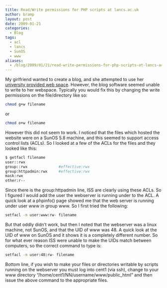 ```yaml
---
title: Read/Write permissions for PHP scripts at lancs.ac.uk
author: bramp
layout: post
date: 2009-01-21
categories:
  - Blog
tags:
  - acl
  - lancs
  - SunOS
  - www
aliases:
  - /blog/2009/01/21/read-write-permissions-for-php-scripts-at-lancs-ac-uk/
---
```

My girlfriend wanted to create a blog, and she attempted to use her [university provided web space][1]. However, the blog software seemed unable to write to her webspace. Typically you would fix this by changing the write permissions on the file/directory like so:

```bash
chmod g+w filename
```

or 

```bash
chmod o+w filename
```

However this did not seem to work. I noticed that the files which hosted the website were on a SunOS 5.8 machine, and this seemed to support access control lists (ACLs). So I looked at a few of the ACLs for the files and they looked like this:

```bash
$ getfacl filename
user::rwx
group::rwx              #effective:rwx
group:httpadmin:rwx     #effective:rwx
mask:rwx
other:r--
```

Since there is the group:httpadmin line, ISS are clearly using these ACLs. So I figured I would add the user the webserver is running under to the ACL. A quick look at a phpinfo() page showed me that the web server is running under user www in group www. So I first tried the following:

```bash
setfacl -m user:www:rw- filename
```

But that oddly didn&#8217;t work, but then I noted that the webserver was a linux machine, not SunOS, and that the UID of www was 48. A quick look at the UID of www on SunOS and it shows it is a completely different number. So for what ever reason ISS were unable to make the UIDs match between computers, so the correct command to type is:

```bash
setfacl -m user:48:rw- filename
```

Bottom line, if you wish to make your files or directories writable by scripts running on the webserver you must log into cent1 (via ssh), change to your www directory &#8220;/home/cent1/NN/username/www/public_html&#8221; and then issue the above command to the appropriate files.

 [1]: http://www.lancs.ac.uk/ug/cranen
